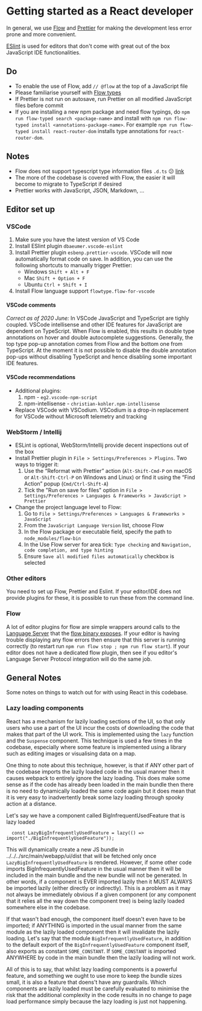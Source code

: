 # Getting started as a React developer

In general, we use [Flow](https://flow.org/) and [Prettier](https://prettier.io/) for
making the development less error prone and more convenient.

[ESlint](https://eslint.org/) is used for editors that don't come with great out of
the box JavaScript IDE functionalities.

## Do
- To enable the use of Flow, add `// @flow` at the top of a JavaScript file
- Please familiarise yourself with [Flow types](https://flow.org/en/docs/types/)
- If Prettier is not run on autosave, run Prettier on all modified JavaScript files
  before commit
- If you are installing a new npm package and need flow typings, do `npm run
  flow-typed search <package-name>` and install with `npm run flow-typed install <annotations-package-name>`.
  For example `npm run flow-typed install react-router-dom` installs type annotations
  for `react-router-dom`.

## Notes
- Flow does not support typescript type information files `.d.ts` :confused:
  [link](https://github.com/facebook/flow/issues/7)
- The more of the codebase is covered with Flow, the easier it will become to migrate
  to TypeScript if desired
- Prettier works with JavaScript, JSON, Markdown, ...

## Editor set up

### VSCode
1. Make sure you have the latest version of VS Code
2. Install ESlint plugin `dbaeumer.vscode-eslint`
3. Install Prettier plugin `esbenp.prettier-vscode`. VSCode will now automatically
   format code on save. In addition, you can use the following shortcuts to manually
   trigger Prettier:
   - Windows `Shift + Alt + F`
   - Mac `Shift + Option + F`
   - Ubuntu `Ctrl + Shift + I`
4. Install Flow language support `flowtype.flow-for-vscode`

#### VSCode comments
_Correct as of 2020 June:_
In VSCode JavaScript and TypeScript are tighly coupled. VSCode intellisense and other IDE
features for JavaScript are dependent on TypeScript. When Flow is enabled, this
results in double type annotations on hover and double autocomplete suggestions.
Generally, the top type pop-up annotation comes from Flow and the bottom one from
TypeScript. At the moment it is not possible to disable the double annotation pop-ups  without disabling TypeScript and hence disabling some important IDE features.

#### VSCode __recommendations__
- Additional plugins:
  1. npm - `eg2.vscode-npm-script`
  1. npm-intellisense - `christian-kohler.npm-intellisense`
- Replace VSCode with VSCodium. VSCodium is a drop-in replacement for VSCode
  without Microsoft telemetry and tracking

### WebStorm / Intellij
- ESLint is optional, WebStorm/Intellij provide decent inspections out of the box
- Install Prettier plugin in `File > Settings/Preferences > Plugins`.
  Two ways to trigger it:
  1. Use the “Reformat with Prettier” action (`Alt-Shift-Cmd-P` on macOS or
     `Alt-Shift-Ctrl-P` on Windows and Linux) or find it using the “Find Action”
     popup (`Cmd/Ctrl-Shift-A`)
  1. Tick the "Run on save for files" option in `File > Settings/Preferences >
     Languages & Frameworks > JavaScript > Prettier`
- Change the project language level to Flow:
  1. Go to `File > Settings/Preferences > Languages & Frameworks > JavaScript`
  1. From the `JavaScript Language Version` list, choose Flow
  1. In the Flow package or executable field, specify the path to `node_modules/flow-bin`
  1. In the Use Flow server for area tick: `Type checking` and `Navigation, code
     completion, and type hinting`
  1. Ensure `Save all modified files automatically` checkbox is selected

### Other editors
You need to set up Flow, Prettier and Eslint. If your editor/IDE does not provide
plugins for these, it is possible to run these from the command line.

### Flow
A lot of editor plugins for flow are simple wrappers around calls to the
[Language Server][lsp] that the [flow binary exposes][flow-cli]. If your editor
is having trouble displaying any flow errors then ensure that this server is
running correctly (to restart run `npm run flow stop ; npm run flow start`). If
your editor does not have a dedicated flow plugin, then see if you editor's
Language Server Protocol integration will do the same job.

[lsp]: https://microsoft.github.io/language-server-protocol/
[flow-cli]: https://flow.org/en/docs/cli/


## General Notes

Some notes on things to watch out for with using React in this codebase.


### Lazy loading components

React has a mechanism for lazily loading sections of the UI, so that only users
who use a part of the UI incur the costs of downloading the code that makes
that part of the UI work. This is implemented using the `lazy` function and the
`Suspense` component. This technique is used a few times in the codebase,
especially where some feature is implemented using a library such as editing
images or visualising data on a map.

One thing to note about this technique, however, is that if ANY other part of
the codebase imports the lazily loaded code in the usual manner then it causes
webpack to entirely ignore the lazy loading. This does make some sense as if
the code has already been loaded in the main bundle then there is no need to
dynamically loaded the same code again but it does mean that it is very easy to
inadvertently break some lazy loading through spooky action at a distance.

Let's say we have a component called BigInfrequentUsedFeature that is lazy loaded
```
  const LazyBigInfrequentlyUsedFeature = lazy(() => import("./BigInfrequentlyUsedFeature"));
```
This will dynamically create a new JS bundle in ../../../src/main/webapp/ui/dist
that will be fetched only once `LazyBigInfrequentlyUsedFeature` is rendered.
However, if some other code imports BigInfrequentlyUsedFeature in the usual
manner then it will be included in the main bundle and the new bundle will not
be generated. In other words, if a component is EVER imported lazily then it
MUST ALWAYS be imported lazily (either directly or indirectly). This is a
problem as it may not always be immediately obvious if a given component (or any
component that it relies all the way down the component tree) is being lazily
loaded somewhere else in the codebase.

If that wasn't bad enough, the component itself doesn't even have to be
imported; if ANYTHING is imported in the usual manner from the same module as
the lazily loaded component then it will invalidate the lazily loading. Let's
say that the module `BigInfrequentlyUsedFeature`, in addition to the default
export of the `BigInfrequentlyUsedFeature` component itself, also exports as
constant `SOME_CONSTANT`. If `SOME_CONSTANT` is imported ANYWHERE by code in the
main bundle then the lazily loading will not work.

All of this is to say, that whilst lazy loading components is a powerful
feature, and something we ought to use more to keep the bundle sizes small, it
is also a feature that doens't have any guardrails. Which components are lazily
loaded must be carefully evaluated to minimise the risk that the additional
complexity in the code results in no change to page load performance simply
because the lazy loading is just not happening.

